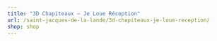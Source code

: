 ```yaml
---
title: "3D Chapiteaux – Je Loue Réception"
url: /saint-jacques-de-la-lande/3d-chapiteaux-je-loue-reception/
shop: shop
---
```

